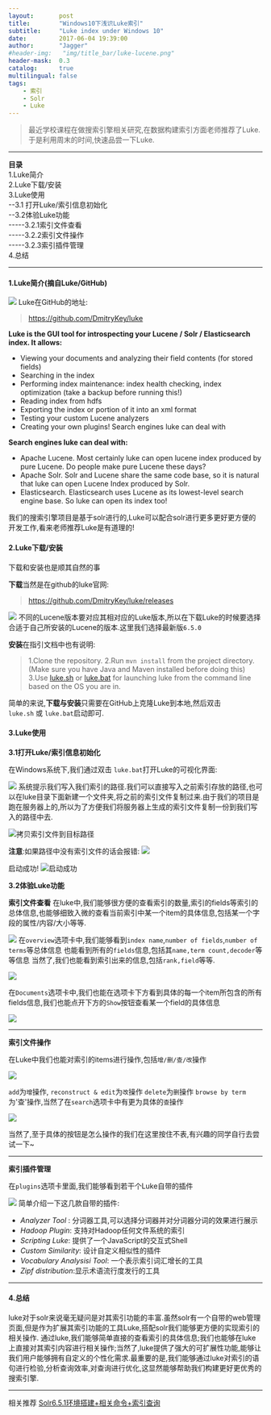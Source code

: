 ```yaml
---
layout:       post
title:        "Windows10下浅识Luke索引"
subtitle:     "Luke index under Windows 10"
date:         2017-06-04 19:39:00
author:       "Jagger"
#header-img:   "img/title_bar/luke-lucene.png"
header-mask:  0.3
catalog:      true
multilingual: false
tags:
    - 索引
    - Solr
    - Luke
---
```


>最近学校课程在做搜索引擎相关研究,在数据构建索引方面老师推荐了Luke.于是利用周末的时间,快速品尝一下Luke.

***

**目录**  
1.Luke简介  
2.Luke下载/安装  
3.Luke使用  
--3.1 打开Luke/索引信息初始化  
--3.2体验Luke功能  
-----3.2.1索引文件查看  
-----3.2.2索引文件操作  
-----3.2.3索引插件管理  
4.总结  

***

#### 1.Luke简介(摘自Luke/GitHub)

![](http://upload-images.jianshu.io/upload_images/5870138-c3d5724b243c49dc.png?imageMogr2/auto-orient/strip%7CimageView2/2/w/1240)
Luke在GitHub的地址:
>https://github.com/DmitryKey/luke


**Luke is the GUI tool for introspecting your Lucene / Solr / Elasticsearch index. It allows:**

* Viewing your documents and analyzing their field contents (for stored fields)
* Searching in the index
* Performing index maintenance: index health checking, index optimization (take a backup before running this!)
* Reading index from hdfs
* Exporting the index or portion of it into an xml format
* Testing your custom Lucene analyzers
* Creating your own plugins!
Search engines luke can deal with


**Search engines luke can deal with:**
* Apache Lucene. Most certainly luke can open lucene index produced by pure Lucene. Do people make pure Lucene these days?
* Apache Solr. Solr and Lucene share the same code base, so it is natural that luke can open Lucene Index produced by Solr.
* Elasticsearch. Elasticsearch uses Lucene as its lowest-level search engine base. So luke can open its index too!

我们的搜索引擎项目是基于solr进行的,Luke可以配合solr进行更多更好更方便的开发工作,看来老师推荐Luke是有道理的!

#### 2.Luke下载/安装

下载和安装也是顺其自然的事

**下载**当然是在github的luke官网:
>https://github.com/DmitryKey/luke/releases

![](http://upload-images.jianshu.io/upload_images/5870138-2c40fc60003a655d.png?imageMogr2/auto-orient/strip%7CimageView2/2/w/1240)
不同的Lucene版本要对应其相对应的Luke版本,所以在下载Luke的时候要选择合适于自己所安装的Lucene的版本.这里我们选择最新版`6.5.0`

**安装**在指引文档中也有说明:
>1.Clone the repository.
2.Run `mvn install` from the project directory. (Make sure you have Java and Maven installed before doing this)
3.Use [luke.sh](https://github.com/DmitryKey/luke/blob/master/luke.sh) or [luke.bat](https://github.com/DmitryKey/luke/blob/master/luke.bat) for launching luke from the command line based on the OS you are in.

简单的来说,**下载与安装**只需要在GitHub上克隆Luke到本地,然后双击`luke.sh` 或 `luke.bat`启动即可.

#### 3.Luke使用

**3.1打开Luke/索引信息初始化**

在Windows系统下,我们通过双击 `luke.bat`打开Luke的可视化界面:


![](http://upload-images.jianshu.io/upload_images/5870138-ab650d5fb1601207.png?imageMogr2/auto-orient/strip%7CimageView2/2/w/1240)
系统提示我们写入我们索引的路径.我们可以直接写入之前索引存放的路径,也可以在luke目录下面新建一个文件夹,将之前的索引文件复制过来.由于我们的项目是跑在服务器上的,所以为了方便我们将服务器上生成的索引文件复制一份到我们写入的路径中去.


![拷贝索引文件到目标路径](http://upload-images.jianshu.io/upload_images/5870138-980b92ac8aa77acf.png?imageMogr2/auto-orient/strip%7CimageView2/2/w/1240)

**注意**:如果路径中没有索引文件的话会报错:
![](http://upload-images.jianshu.io/upload_images/5870138-ee48b792c914c2bc.png?imageMogr2/auto-orient/strip%7CimageView2/2/w/1240)

启动成功!
![启动成功](http://upload-images.jianshu.io/upload_images/5870138-ee56f2c87864e682.png?imageMogr2/auto-orient/strip%7CimageView2/2/w/1240)

**3.2体验Luke功能**

**索引文件查看**
在luke中,我们能够很方便的查看索引的数量,索引的fields等索引的总体信息,也能够细致入微的查看当前索引中某一个item的具体信息,包括某一个字段的属性/内容/大小等等.

![](http://upload-images.jianshu.io/upload_images/5870138-34a457fd6601b7ea.png?imageMogr2/auto-orient/strip%7CimageView2/2/w/1240)
在`overview`选项卡中,我们能够看到`index name`,`number of fields`,`number of terms`等总体信息
也能看到所有的`fields`信息,包括其`name,term count,decoder`等等信息
当然了,我们也能看到索引出来的信息,包括`rank,field`等等.


![](http://upload-images.jianshu.io/upload_images/5870138-2c0c705439a67f2d.png?imageMogr2/auto-orient/strip%7CimageView2/2/w/1240)

在`Documents`选项卡中,我们也能在选项卡下方看到具体的每一个item所包含的所有fields信息,我们也能点开下方的`Show`按钮查看某一个field的具体信息

![](http://upload-images.jianshu.io/upload_images/5870138-b25edce2ab8d3a20.png?imageMogr2/auto-orient/strip%7CimageView2/2/w/1240)


***

**索引文件操作**


在Luke中我们也能对索引的items进行操作,包括`增/删/查/改`操作


![](http://upload-images.jianshu.io/upload_images/5870138-670ae3a7b1aa6e02.png?imageMogr2/auto-orient/strip%7CimageView2/2/w/1240)

`add`为`增`操作,
`reconstruct & edit`为`改`操作
`delete`为`删`操作
`browse by term`为'查'操作,当然了在`search`选项卡中有更为具体的`查`操作

![](http://upload-images.jianshu.io/upload_images/5870138-b34c90d7c18eed01.png?imageMogr2/auto-orient/strip%7CimageView2/2/w/1240)


当然了,至于具体的按钮是怎么操作的我们在这里按住不表,有兴趣的同学自行去尝试一下~
***
**索引插件管理**

在`plugins`选项卡里面,我们能够看到若干个Luke自带的插件


![](http://upload-images.jianshu.io/upload_images/5870138-05a031ec6e402f0a.png?imageMogr2/auto-orient/strip%7CimageView2/2/w/1240)
简单介绍一下这几款自带的插件:
* *Analyzer Tool* : 分词器工具,可以选择分词器并对分词器分词的效果进行展示
* *Hadoop Plugin*: 支持对Hadoop任何文件系统的索引
* *Scripting Luke*: 提供了一个JavaScript的交互式Shell
* *Custom Similarity*: 设计自定义相似性的插件
* *Vocabulary Analysisi Tool*: 一个表示索引词汇增长的工具
* *Zipf distribution*:显示术语流行度发行的工具

***

#### 4.总结
 luke对于solr来说毫无疑问是对其索引功能的丰富.虽然solr有一个自带的web管理页面,但是作为扩展其索引功能的工具Luke,搭配solr我们能够更方便的实现索引的相关操作.
通过luke,我们能够简单直接的查看索引的具体信息;我们也能够在luke上直接对其索引内容进行相关操作;当然了,luke提供了强大的可扩展性功能,能够让我们用户能够拥有自定义的个性化需求.最重要的是,我们能够通过luke对索引的语句进行检验,分析查询效率,对查询进行优化,这显然能够帮助我们构建更好更优秀的搜索引擎.


***
相关推荐
[Solr6.5.1环境搭建+相关命令+索引查询](http://bigjag.top/2017/06/05/quike-view-on-solr/)
